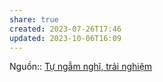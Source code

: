 ```yaml
---
share: true
created: 2023-07-26T17:46
updated: 2023-10-06T16:09
---
```


Nguồn:: [Tự ngẫm nghĩ, trải nghiệm](../T%E1%BB%B1%20ng%E1%BA%ABm%20ngh%C4%A9,%20tr%E1%BA%A3i%20nghi%E1%BB%87m.md)
